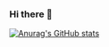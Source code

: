 ### Hi there 👋
[![Anurag's GitHub stats](https://github-readme-stats.vercel.app/api?username=poparf)](https://github.com/anuraghazra/github-readme-stats)
<!--
**poparf/poparf** is a ✨ _special_ ✨ repository because its `README.md` (this file) appears on your GitHub profile.

Here are some ideas to get you started:

- 🔭 I’m currently working on ...
- 🌱 I’m currently learning ...
- 👯 I’m looking to collaborate on ...
- 🤔 I’m looking for help with ...
- 💬 Ask me about ...
- 📫 How to reach me: ...
- 😄 Pronouns: ...
- ⚡ Fun fact: ...
-->
